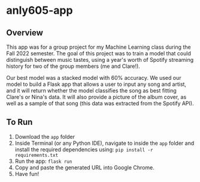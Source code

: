 # anly605-app

## Overview

This app was for a group project for my Machine Learning class during the Fall 2022 semester. The goal of this project was to train a model that could distinguish between music tastes, using a year's worth of Spotify streaming history for two of the group members (me and Clare!). 

Our best model was a stacked model with 60% accuracy. We used our model to build a Flask app that allows a user to input any song and artist, and it will return whether the model classifies the song as best fitting Clare's or Nina's data. It will also provide a picture of the album cover, as well as a sample of that song (this data was extracted from the Spotify API). 

## To Run 
1. Download the `app` folder
2. Inside Terminal (or any Python IDE), navigate to inside the `app` folder and install the required dependencies using: 
`pip install -r requirements.txt`
4. Run the app: `flask run`
5. Copy and paste the generated URL into Google Chrome.
6. Have fun! 

